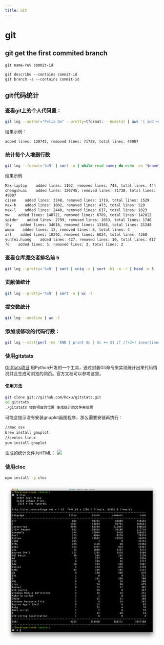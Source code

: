 ```yaml
---
title: Git
---
```


# git

## git get the first commited branch
```
git name-rev commit-id
```

```
git describe --contains commit-id
git branch -a --contains commit-id
```

## git代码统计
### 查看git上的个人代码量：
```sh
git log --author="Felix Du" --pretty=tformat: --numstat | awk '{ add += $1; subs += $2; loc += $1 - $2 } END { printf "added lines: %s, removed lines: %s, total lines: %s\n", add, subs, loc }' -
```
结果示例：
```
added lines: 120745, removed lines: 71738, total lines: 49007
```

### 统计每个人增删行数
```sh
git log --format='%aN' | sort -u | while read name; do echo -en "$name\t"; git log --author="$name" --pretty=tformat: --numstat | awk '{ add += $1; subs += $2; loc += $1 - $2 } END { printf "added lines: %s, removed lines: %s, total lines: %s\n", add, subs, loc }' -; done
```
结果示例
```
Max-laptop    added lines: 1192, removed lines: 748, total lines: 444
chengshuai    added lines: 120745, removed lines: 71738, total lines: 49007
cisen    added lines: 3248, removed lines: 1719, total lines: 1529
max-h    added lines: 1002, removed lines: 473, total lines: 529
max-l    added lines: 2440, removed lines: 617, total lines: 1823
mw    added lines: 148721, removed lines: 6709, total lines: 142012
spider    added lines: 2799, removed lines: 1053, total lines: 1746
thy    added lines: 34616, removed lines: 13368, total lines: 21248
wmao    added lines: 12, removed lines: 8, total lines: 4
xrl    added lines: 10292, removed lines: 6024, total lines: 4268
yunfei.huang    added lines: 427, removed lines: 10, total lines: 417
³ö    added lines: 5, removed lines: 3, total lines: 2
```

### 查看仓库提交者排名前 5
```sh
git log --pretty='%aN' | sort | uniq -c | sort -k1 -n -r | head -n 5
```
### 贡献值统计
```sh
git log --pretty='%aN' | sort -u | wc -l
```
### 提交数统计
```sh
git log --oneline | wc -l
```
### 添加或修改的代码行数：
```sh
git log --stat|perl -ne 'END { print $c } $c += $1 if /(\d+) insertions/'
```
### 使用gitstats
[GitStats项目](https://github.com/hoxu/gitstats) 用Python开发的一个工具，通过封装Git命令来实现统计出来代码情况并且生成可浏览的网页。官方文档可以参考这里。

#### 使用方法
```sh
git clone git://github.com/hoxu/gitstats.git
cd gitstats
./gitstats 你的项目的位置 生成统计的文件夹位置
```

可能会提示没有安装gnuplot画图程序，那么需要安装再执行：
```sh
//mac osx
brew install gnuplot
//centos linux
yum install gnuplot
```

生成的统计文件为HTML：
![](https://image-static.segmentfault.com/167/520/167520797-58b7c2547b219_articlex)
### 使用cloc
```sh
npm install -g cloc
```

![](https://raw.githubusercontent.com/kentcdodds/cloc/master/other/screenshot.png)
